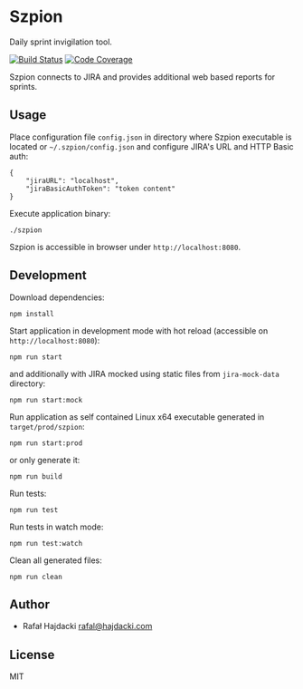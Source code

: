 # Szpion 

Daily sprint invigilation tool.

[![Build Status](https://travis-ci.org/rhajdacki/szpion.svg?branch=master)](https://travis-ci.org/rhajdacki/szpion)
[![Code Coverage](https://codecov.io/github/rhajdacki/szpion/branch/master/graph/badge.svg)](https://codecov.io/github/rhajdacki/szpion)
 
Szpion connects to JIRA and provides additional web based reports for sprints.

## Usage

Place configuration file `config.json` in directory where Szpion executable is located 
or `~/.szpion/config.json` and configure JIRA's URL and HTTP Basic auth:  

    {
	    "jiraURL": "localhost",
	    "jiraBasicAuthToken": "token content"
    }

Execute application binary:

    ./szpion

Szpion is accessible in browser under `http://localhost:8080`.

## Development

Download dependencies:

    npm install

Start application in development mode with hot reload (accessible on 
`http://localhost:8080`):

    npm run start

and additionally with JIRA mocked using static files from `jira-mock-data` directory:

    npm run start:mock

Run application as self contained Linux x64 executable generated
 in `target/prod/szpion`:

    npm run start:prod

or only generate it:

    npm run build

Run tests:

    npm run test

Run tests in watch mode:

    npm run test:watch

Clean all generated files:

    npm run clean

## Author

- Rafał Hajdacki <rafal@hajdacki.com>

## License

MIT

